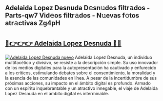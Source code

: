 ## Adelaida Lopez Desnuda D𝚎sn𝚞dos filtr𝚊dos - Parts-qw7 Vid𝚎os filtr𝚊dos - N𝚞evas f𝚘tos atr𝚊ctivas Zg4pH

# <h2><a href="http://mb34ji2.tromn.icu/?c=Adelaida+Lopez+Desnuda">🔗👉👉👉 Adelaida Lopez Desnuda 🔗🔗</a></h2>

[![Adelaida Lopez Desnuda nuevo](https://i.imgur.com/pEAQMta.gif)](http://mb34ji2.tromn.icu/?c=Adelaida+Lopez+Desnuda)
Adelaida Lopez Desnuda, un individuo multifacético y divisivo, se resiste a la descripción simple. Su uso innovador de los medios digitales para la autopresentación ha cautivado y enfurecido a los críticos, estimulando debates sobre el consentimiento, la moralidad y la esencia de las comunidades en línea. A pesar de la incertidumbre de sus próximas acciones, su impacto en el ámbito digital es profundo. Armado con un espíritu inquebrantable y un atractivo innegable, el viaje de Adelaida Lopez Desnuda en el ámbito digital es interminable.
